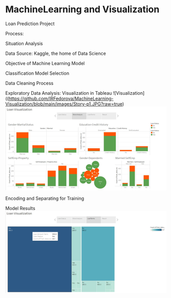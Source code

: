 # MachineLearning and Visualization

Loan Prediction Project 

Process: 

Situation Analysis

Data Source: 
Kaggle, the home of Data Science

Objective of Machine Learning Model

Classification Model Selection

Data Cleaning Process

Exploratory Data Analysis: Visualization in Tableau
![Visualization]((https://github.com/IRFedorova/MachineLearning-Visualization/blob/main/images/Story-p1.JPG?raw=true)
![Visualization](images/Story-p2.JPG)

Encoding and Separating for Training

Model Results 
![Visualization](images/Story-p3.JPG)
